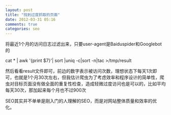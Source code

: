 ```yaml
---
layout: post
title: "找到过度抓取的页面"
date: 2012-03-31 05:16
comments: true
categories: seo
---
```


将最近1个月的访问日志过滤出来，只要user-agent是Baiduspider和Googlebot的

cat * | awk '{print $7}'| sort |uniq -c|sort -n|tac >/tmp/result

然后看看result文件即可，前边的数字表示被访问次数，理想状态下每天1次即可，也就是1个月30次左右，但我估计爬虫为了考虑效率和程序设计的简单性，爬虫对目标页面没有做全面的重复性检查，造成轻微过度访问也是可以的，比如平均每天30次，那加起来每个月也不过900次


SEO其实并不单单是刚入门的人理解的SEO，而是对网站整体质量和效率的优化。
